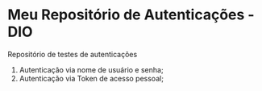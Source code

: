 # Meu Repositório de Autenticações - DIO
Repositório de testes de autenticações
1. Autenticação via nome de usuário e senha;
2. Autenticação via Token de acesso pessoal;
